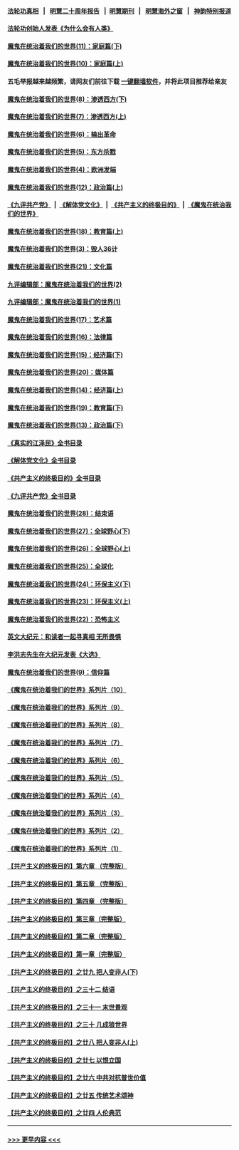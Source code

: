 #### [法轮功真相](https://github.com/gfw-breaker/truth/blob/master/README.md?t=0) &nbsp;&nbsp;|&nbsp;&nbsp; [明慧二十周年报告](https://github.com/gfw-breaker/mh-reports/blob/master/README.md?t=0) &nbsp;&nbsp;|&nbsp;&nbsp;[明慧期刊](https://github.com/gfw-breaker/mh-qikan) &nbsp;&nbsp;|&nbsp;&nbsp; [明慧海外之窗](https://github.com/gfw-breaker/mh-news/blob/master/README.md?t=0) &nbsp;&nbsp;|&nbsp;&nbsp; [神韵特别报道](https://github.com/gfw-breaker/mh-news/blob/master/shenyun.md?t=0)
#### [法轮功创始人发表《为什么会有人类》](../pages/nsc422/n13912117.md?t=03211843) 
#### [魔鬼在统治着我们的世界(11)：家庭篇(下)](../pages/nsc422/n10440961.md?t=03211843) 
#### [魔鬼在统治着我们的世界(10)：家庭篇(上)](../pages/nsc422/n10435448.md?t=03211843) 
#### 五毛举报越来越频繁，请网友们前往下载 [一键翻墙软件](https://github.com/gfw-breaker/ssr-accounts)，并将此项目推荐给亲友
#### [魔鬼在统治着我们的世界(8)：渗透西方(下)](../pages/nsc422/n10429603.md?t=03211843) 
#### [魔鬼在统治着我们的世界(7)：渗透西方(上)](../pages/nsc422/n10426013.md?t=03211843) 
#### [魔鬼在统治着我们的世界(6)：输出革命](../pages/nsc422/n10421536.md?t=03211843) 
#### [魔鬼在统治着我们的世界(5)：东方杀戮](../pages/nsc422/n10417707.md?t=03211843) 
#### [魔鬼在统治着我们的世界(4)：欧洲发端](../pages/nsc422/n10414890.md?t=03211843) 
#### [魔鬼在统治着我们的世界(12)：政治篇(上)](../pages/nsc422/n10444576.md?t=03211843) 
#### [《九评共产党》](https://github.com/begood0513/9ping.md/blob/master/README.md) &nbsp;|&nbsp; [《解体党文化》](../../../../jtdwh.md/blob/master/README.md)  &nbsp;|&nbsp; [《共产主义的终极目的》](../../../../gczydzjmd.md/blob/master/README.md) &nbsp;|&nbsp; [《魔鬼在统治我们的世界》](../../../../mgztzwmdsj.md/blob/master/README.md) 
#### [魔鬼在统治着我们的世界(18)：教育篇(上)](../pages/nsc422/n10526970.md?t=03211843) 
#### [魔鬼在统治着我们的世界(3)：毁人36计](../pages/nsc422/n10411583.md?t=03211843) 
#### [魔鬼在统治着我们的世界(21)：文化篇](../pages/nsc422/n10597706.md?t=03211843) 
#### [九评编辑部：魔鬼在统治着我们的世界(2)](../pages/nsc422/n10410036.md?t=03211843) 
#### [九评编辑部：魔鬼在统治着我们的世界(1)](../pages/nsc422/n10406825.md?t=03211843) 
#### [魔鬼在统治着我们的世界(17)：艺术篇](../pages/nsc422/n10499093.md?t=03211843) 
#### [魔鬼在统治着我们的世界(16)：法律篇](../pages/nsc422/n10485969.md?t=03211843) 
#### [魔鬼在统治着我们的世界(15)：经济篇(下)](../pages/nsc422/n10469975.md?t=03211843) 
#### [魔鬼在统治着我们的世界(20)：媒体篇](../pages/nsc422/n10586579.md?t=03211843) 
#### [魔鬼在统治着我们的世界(14)：经济篇(上)](../pages/nsc422/n10457370.md?t=03211843) 
#### [魔鬼在统治着我们的世界(19)：教育篇(下)](../pages/nsc422/n10564808.md?t=03211843) 
#### [魔鬼在统治着我们的世界(13)：政治篇(下)](../pages/nsc422/n10448270.md?t=03211843) 
#### [《真实的江泽民》全书目录](../pages/nsc422/n13721399.md?t=03211843) 
#### [《解体党文化》全书目录](../pages/nsc422/n13721157.md?t=03211843) 
#### [《共产主义的终极目的》全书目录](../pages/nsc422/n13721048.md?t=03211843) 
#### [《九评共产党》全书目录](../pages/nsc422/n13708085.md?t=03211843) 
#### [魔鬼在统治着我们的世界(28)：结束语](../pages/nsc422/n10936246.md?t=03211843) 
#### [魔鬼在统治着我们的世界(27)：全球野心(下)](../pages/nsc422/n10928319.md?t=03211843) 
#### [魔鬼在统治着我们的世界(26)：全球野心(上)](../pages/nsc422/n10900318.md?t=03211843) 
#### [魔鬼在统治着我们的世界(25)：全球化](../pages/nsc422/n10788205.md?t=03211843) 
#### [魔鬼在统治着我们的世界(24)：环保主义(下)](../pages/nsc422/n10695307.md?t=03211843) 
#### [魔鬼在统治着我们的世界(23)：环保主义(上)](../pages/nsc422/n10688613.md?t=03211843) 
#### [魔鬼在统治着我们的世界(22)：恐怖主义](../pages/nsc422/n10614727.md?t=03211843) 
#### [英文大纪元：和读者一起寻真相 无所畏惧](../pages/nsc422/n12542027.md?t=03211843) 
#### [李洪志先生在大纪元发表《大选》](../pages/nsc422/n12534746.md?t=03211843) 
#### [魔鬼在统治着我们的世界(9)：信仰篇](../pages/nsc422/n10432159.md?t=03211843) 
#### [《魔鬼在统治着我们的世界》系列片（10）](../pages/nsc422/n12292670.md?t=03211843) 
#### [《魔鬼在统治着我们的世界》系列片（9）](../pages/nsc422/n12290859.md?t=03211843) 
#### [《魔鬼在统治着我们的世界》系列片（8）](../pages/nsc422/n12287445.md?t=03211843) 
#### [《魔鬼在统治着我们的世界》系列片（7）](../pages/nsc422/n12283425.md?t=03211843) 
#### [《魔鬼在统治着我们的世界》系列片（6）](../pages/nsc422/n12282314.md?t=03211843) 
#### [《魔鬼在统治着我们的世界》系列片（5）](../pages/nsc422/n12281419.md?t=03211843) 
#### [《魔鬼在统治着我们的世界》系列片（4）](../pages/nsc422/n12274024.md?t=03211843) 
#### [《魔鬼在统治着我们的世界》系列片（3）](../pages/nsc422/n12271322.md?t=03211843) 
#### [《魔鬼在统治着我们的世界》系列片（2）](../pages/nsc422/n12269049.md?t=03211843) 
#### [《魔鬼在统治着我们的世界》系列片（1）](../pages/nsc422/n12267575.md?t=03211843) 
#### [【共产主义的终极目的】第六章 （完整版）](../pages/nsc422/n11428913.md?t=03211843) 
#### [【共产主义的终极目的】第五章 （完整版）](../pages/nsc422/n11428912.md?t=03211843) 
#### [【共产主义的终极目的】第四章 （完整版）](../pages/nsc422/n11428907.md?t=03211843) 
#### [【共产主义的终极目的】第三章（完整版）](../pages/nsc422/n11428848.md?t=03211843) 
#### [【共产主义的终极目的】第二章（完整版）](../pages/nsc422/n11428831.md?t=03211843) 
#### [【共产主义的终极目的】第一章（完整版）](../pages/nsc422/n11417651.md?t=03211843) 
#### [【共产主义的终极目的】之廿九 把人变非人(下)](../pages/nsc422/n11344140.md?t=03211843) 
#### [【共产主义的终极目的】之三十二 结语](../pages/nsc422/n11360535.md?t=03211843) 
#### [【共产主义的终极目的】之三十一 末世景观](../pages/nsc422/n11351129.md?t=03211843) 
#### [【共产主义的终极目的】之三十 几成狼世界](../pages/nsc422/n11348280.md?t=03211843) 
#### [【共产主义的终极目的】之廿八 把人变非人(上)](../pages/nsc422/n11340492.md?t=03211843) 
#### [【共产主义的终极目的】之廿七 以恨立国](../pages/nsc422/n11336944.md?t=03211843) 
#### [【共产主义的终极目的】之廿六 中共对抗普世价值](../pages/nsc422/n11324785.md?t=03211843) 
#### [【共产主义的终极目的】之廿五 传统艺术颂神](../pages/nsc422/n11296396.md?t=03211843) 
#### [【共产主义的终极目的】之廿四 人伦典范](../pages/nsc422/n11296397.md?t=03211843) 

----
#### [ >>> 更早内容 <<< ](../indexes/nsc422-earlier.md)

